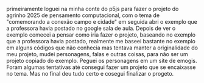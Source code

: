 primeiramente loguei na minha conte do p5js para fazer o projeto do agrinho 2025 de pensamento computacional, com o tema de "comemorando a conexão campo e cidade" em seguida abri o exemplo que a professora havia postado no google sala de aula.
Depois de ver o exemplo comecei a pensar como iria fazer o projeto, baseando no exemplo que a professora havia postado, realmente me baseei bastante no exemplo em alguns códigos que não conhecia mas tentava manter a originalidade do meu projeto,
mudei personagens, falas e outras coisas, para não ser um projeto copiado do exemplo. Peguei os personagens em um site de emogis.
Foram algumas tentativas até consegui fazer um projeto que se encaixasse no tema. Mas no final deu tudo certo e cosegui finalizar o progeto.
